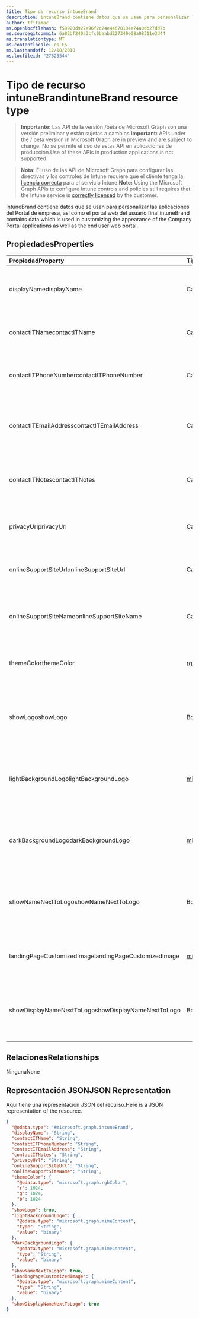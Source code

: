 ```yaml
---
title: Tipo de recurso intuneBrand
description: intuneBrand contiene datos que se usan para personalizar las aplicaciones del Portal de empresa, así como el portal web del usuario final.
author: tfitzmac
ms.openlocfilehash: f59920d927e96f2c74e44670134e74a0db27dd7b
ms.sourcegitcommit: 6a82bf240a3cfc0baabd227349e08a08311e3d44
ms.translationtype: MT
ms.contentlocale: es-ES
ms.lasthandoff: 12/18/2018
ms.locfileid: "27323544"
---
```

# <a name="intunebrand-resource-type"></a><span data-ttu-id="79ec8-103">Tipo de recurso intuneBrand</span><span class="sxs-lookup"><span data-stu-id="79ec8-103">intuneBrand resource type</span></span>

> <span data-ttu-id="79ec8-104">**Importante:** Las API de la versión /beta de Microsoft Graph son una versión preliminar y están sujetas a cambios.</span><span class="sxs-lookup"><span data-stu-id="79ec8-104">**Important:** APIs under the / beta version in Microsoft Graph are in preview and are subject to change.</span></span> <span data-ttu-id="79ec8-105">No se permite el uso de estas API en aplicaciones de producción.</span><span class="sxs-lookup"><span data-stu-id="79ec8-105">Use of these APIs in production applications is not supported.</span></span>

> <span data-ttu-id="79ec8-106">**Nota:** El uso de las API de Microsoft Graph para configurar las directivas y los controles de Intune requiere que el cliente tenga la [licencia correcta](https://go.microsoft.com/fwlink/?linkid=839381) para el servicio Intune.</span><span class="sxs-lookup"><span data-stu-id="79ec8-106">**Note:** Using the Microsoft Graph APIs to configure Intune controls and policies still requires that the Intune service is [correctly licensed](https://go.microsoft.com/fwlink/?linkid=839381) by the customer.</span></span>

<span data-ttu-id="79ec8-107">intuneBrand contiene datos que se usan para personalizar las aplicaciones del Portal de empresa, así como el portal web del usuario final.</span><span class="sxs-lookup"><span data-stu-id="79ec8-107">intuneBrand contains data which is used in customizing the appearance of the Company Portal applications as well as the end user web portal.</span></span>
## <a name="properties"></a><span data-ttu-id="79ec8-108">Propiedades</span><span class="sxs-lookup"><span data-stu-id="79ec8-108">Properties</span></span>
|<span data-ttu-id="79ec8-109">Propiedad</span><span class="sxs-lookup"><span data-stu-id="79ec8-109">Property</span></span>|<span data-ttu-id="79ec8-110">Tipo</span><span class="sxs-lookup"><span data-stu-id="79ec8-110">Type</span></span>|<span data-ttu-id="79ec8-111">Descripción</span><span class="sxs-lookup"><span data-stu-id="79ec8-111">Description</span></span>|
|:---|:---|:---|
|<span data-ttu-id="79ec8-112">displayName</span><span class="sxs-lookup"><span data-stu-id="79ec8-112">displayName</span></span>|<span data-ttu-id="79ec8-113">Cadena</span><span class="sxs-lookup"><span data-stu-id="79ec8-113">String</span></span>|<span data-ttu-id="79ec8-114">Nombre de la compañía u organización que se muestra a los usuarios finales.</span><span class="sxs-lookup"><span data-stu-id="79ec8-114">Company/organization name that is displayed to end users.</span></span>|
|<span data-ttu-id="79ec8-115">contactITName</span><span class="sxs-lookup"><span data-stu-id="79ec8-115">contactITName</span></span>|<span data-ttu-id="79ec8-116">Cadena</span><span class="sxs-lookup"><span data-stu-id="79ec8-116">String</span></span>|<span data-ttu-id="79ec8-117">Nombre de la persona u organización responsable del soporte técnico de TI.</span><span class="sxs-lookup"><span data-stu-id="79ec8-117">Name of the person/organization responsible for IT support.</span></span>|
|<span data-ttu-id="79ec8-118">contactITPhoneNumber</span><span class="sxs-lookup"><span data-stu-id="79ec8-118">contactITPhoneNumber</span></span>|<span data-ttu-id="79ec8-119">Cadena</span><span class="sxs-lookup"><span data-stu-id="79ec8-119">String</span></span>|<span data-ttu-id="79ec8-120">Número de teléfono de la persona u organización responsable del soporte técnico de TI.</span><span class="sxs-lookup"><span data-stu-id="79ec8-120">Phone number of the person/organization responsible for IT support.</span></span>|
|<span data-ttu-id="79ec8-121">contactITEmailAddress</span><span class="sxs-lookup"><span data-stu-id="79ec8-121">contactITEmailAddress</span></span>|<span data-ttu-id="79ec8-122">Cadena</span><span class="sxs-lookup"><span data-stu-id="79ec8-122">String</span></span>|<span data-ttu-id="79ec8-123">Dirección de correo electrónico de la persona u organización responsable del soporte técnico de TI.</span><span class="sxs-lookup"><span data-stu-id="79ec8-123">Email address of the person/organization responsible for IT support.</span></span>|
|<span data-ttu-id="79ec8-124">contactITNotes</span><span class="sxs-lookup"><span data-stu-id="79ec8-124">contactITNotes</span></span>|<span data-ttu-id="79ec8-125">Cadena</span><span class="sxs-lookup"><span data-stu-id="79ec8-125">String</span></span>|<span data-ttu-id="79ec8-126">Comentarios de texto con respecto a la persona u organización responsable del soporte técnico de TI.</span><span class="sxs-lookup"><span data-stu-id="79ec8-126">Text comments regarding the person/organization responsible for IT support.</span></span>|
|<span data-ttu-id="79ec8-127">privacyUrl</span><span class="sxs-lookup"><span data-stu-id="79ec8-127">privacyUrl</span></span>|<span data-ttu-id="79ec8-128">Cadena</span><span class="sxs-lookup"><span data-stu-id="79ec8-128">String</span></span>|<span data-ttu-id="79ec8-129">Dirección URL de la directiva de privacidad de la empresa u organización.</span><span class="sxs-lookup"><span data-stu-id="79ec8-129">URL to the company/organization’s privacy policy.</span></span>|
|<span data-ttu-id="79ec8-130">onlineSupportSiteUrl</span><span class="sxs-lookup"><span data-stu-id="79ec8-130">onlineSupportSiteUrl</span></span>|<span data-ttu-id="79ec8-131">Cadena</span><span class="sxs-lookup"><span data-stu-id="79ec8-131">String</span></span>|<span data-ttu-id="79ec8-132">Dirección URL del sitio del departamento de soporte técnico de la empresa u organización.</span><span class="sxs-lookup"><span data-stu-id="79ec8-132">URL to the company/organization’s IT helpdesk site.</span></span>|
|<span data-ttu-id="79ec8-133">onlineSupportSiteName</span><span class="sxs-lookup"><span data-stu-id="79ec8-133">onlineSupportSiteName</span></span>|<span data-ttu-id="79ec8-134">Cadena</span><span class="sxs-lookup"><span data-stu-id="79ec8-134">String</span></span>|<span data-ttu-id="79ec8-135">Nombre para mostrar del sitio del departamento de soporte técnico de la empresa u organización.</span><span class="sxs-lookup"><span data-stu-id="79ec8-135">Display name of the company/organization’s IT helpdesk site.</span></span>|
|<span data-ttu-id="79ec8-136">themeColor</span><span class="sxs-lookup"><span data-stu-id="79ec8-136">themeColor</span></span>|[<span data-ttu-id="79ec8-137">rgbColor</span><span class="sxs-lookup"><span data-stu-id="79ec8-137">rgbColor</span></span>](../resources/intune-shared-rgbcolor.md)|<span data-ttu-id="79ec8-138">Color de tema principal utilizado en el portal web y las aplicaciones del Portal de empresa.</span><span class="sxs-lookup"><span data-stu-id="79ec8-138">Primary theme color used in the Company Portal applications and web portal.</span></span>|
|<span data-ttu-id="79ec8-139">showLogo</span><span class="sxs-lookup"><span data-stu-id="79ec8-139">showLogo</span></span>|<span data-ttu-id="79ec8-140">Booleano</span><span class="sxs-lookup"><span data-stu-id="79ec8-140">Boolean</span></span>|<span data-ttu-id="79ec8-141">Booleano que indica si se muestran o no las imágenes de logotipo proporcionadas por el administrador.</span><span class="sxs-lookup"><span data-stu-id="79ec8-141">Boolean that represents whether the administrator-supplied logo images are shown or not shown.</span></span>|
|<span data-ttu-id="79ec8-142">lightBackgroundLogo</span><span class="sxs-lookup"><span data-stu-id="79ec8-142">lightBackgroundLogo</span></span>|[<span data-ttu-id="79ec8-143">mimeContent</span><span class="sxs-lookup"><span data-stu-id="79ec8-143">mimeContent</span></span>](../resources/intune-shared-mimecontent.md)|<span data-ttu-id="79ec8-144">Imagen de logotipo que se muestra en las aplicaciones del Portal de empresa con un fondo claro detrás del logotipo.</span><span class="sxs-lookup"><span data-stu-id="79ec8-144">Logo image displayed in Company Portal apps which have a light background behind the logo.</span></span>|
|<span data-ttu-id="79ec8-145">darkBackgroundLogo</span><span class="sxs-lookup"><span data-stu-id="79ec8-145">darkBackgroundLogo</span></span>|[<span data-ttu-id="79ec8-146">mimeContent</span><span class="sxs-lookup"><span data-stu-id="79ec8-146">mimeContent</span></span>](../resources/intune-shared-mimecontent.md)|<span data-ttu-id="79ec8-147">Imagen de logotipo que se muestra en las aplicaciones del Portal de empresa con un fondo oscuro detrás del logotipo.</span><span class="sxs-lookup"><span data-stu-id="79ec8-147">Logo image displayed in Company Portal apps which have a dark background behind the logo.</span></span>|
|<span data-ttu-id="79ec8-148">showNameNextToLogo</span><span class="sxs-lookup"><span data-stu-id="79ec8-148">showNameNextToLogo</span></span>|<span data-ttu-id="79ec8-149">Booleano</span><span class="sxs-lookup"><span data-stu-id="79ec8-149">Boolean</span></span>|<span data-ttu-id="79ec8-150">Booleano que indica si se muestra o no el nombre para mostrar proporcionado por el administrador.</span><span class="sxs-lookup"><span data-stu-id="79ec8-150">Boolean that represents whether the administrator-supplied display name will be shown next to the logo image.</span></span>|
|<span data-ttu-id="79ec8-151">landingPageCustomizedImage</span><span class="sxs-lookup"><span data-stu-id="79ec8-151">landingPageCustomizedImage</span></span>|[<span data-ttu-id="79ec8-152">mimeContent</span><span class="sxs-lookup"><span data-stu-id="79ec8-152">mimeContent</span></span>](../resources/intune-shared-mimecontent.md)|<span data-ttu-id="79ec8-153">Imagen personalizada que se muestra en la página de inicio de aplicación de Portal de empresa</span><span class="sxs-lookup"><span data-stu-id="79ec8-153">Customized image displayed in Compnay Portal app landing page</span></span>|
|<span data-ttu-id="79ec8-154">showDisplayNameNextToLogo</span><span class="sxs-lookup"><span data-stu-id="79ec8-154">showDisplayNameNextToLogo</span></span>|<span data-ttu-id="79ec8-155">Booleano</span><span class="sxs-lookup"><span data-stu-id="79ec8-155">Boolean</span></span>|<span data-ttu-id="79ec8-156">Booleano que indica si se muestra o no el nombre para mostrar proporcionado por el administrador.</span><span class="sxs-lookup"><span data-stu-id="79ec8-156">Boolean that represents whether the administrator-supplied display name will be shown next to the logo image.</span></span>|

## <a name="relationships"></a><span data-ttu-id="79ec8-157">Relaciones</span><span class="sxs-lookup"><span data-stu-id="79ec8-157">Relationships</span></span>
<span data-ttu-id="79ec8-158">Ninguna</span><span class="sxs-lookup"><span data-stu-id="79ec8-158">None</span></span>
## <a name="json-representation"></a><span data-ttu-id="79ec8-159">Representación JSON</span><span class="sxs-lookup"><span data-stu-id="79ec8-159">JSON Representation</span></span>
<span data-ttu-id="79ec8-160">Aquí tiene una representación JSON del recurso.</span><span class="sxs-lookup"><span data-stu-id="79ec8-160">Here is a JSON representation of the resource.</span></span>
<!-- {
  "blockType": "resource",
  "@odata.type": "microsoft.graph.intuneBrand"
}
-->
``` json
{
  "@odata.type": "#microsoft.graph.intuneBrand",
  "displayName": "String",
  "contactITName": "String",
  "contactITPhoneNumber": "String",
  "contactITEmailAddress": "String",
  "contactITNotes": "String",
  "privacyUrl": "String",
  "onlineSupportSiteUrl": "String",
  "onlineSupportSiteName": "String",
  "themeColor": {
    "@odata.type": "microsoft.graph.rgbColor",
    "r": 1024,
    "g": 1024,
    "b": 1024
  },
  "showLogo": true,
  "lightBackgroundLogo": {
    "@odata.type": "microsoft.graph.mimeContent",
    "type": "String",
    "value": "binary"
  },
  "darkBackgroundLogo": {
    "@odata.type": "microsoft.graph.mimeContent",
    "type": "String",
    "value": "binary"
  },
  "showNameNextToLogo": true,
  "landingPageCustomizedImage": {
    "@odata.type": "microsoft.graph.mimeContent",
    "type": "String",
    "value": "binary"
  },
  "showDisplayNameNextToLogo": true
}
```





